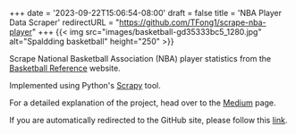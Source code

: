+++
date = '2023-09-22T15:06:54-08:00'
draft = false
title = 'NBA Player Data Scraper'
redirectURL = "https://github.com/TFong1/scrape-nba-player"
+++
{{< img src="images/basketball-gd35333bc5_1280.jpg" alt="Spaldding basketball" height="250" >}}

Scrape National Basketball Association (NBA) player statistics from the [Basketball Reference](https://www.basketball-reference.com/) website.

Implemented using Python's [Scrapy](https://scrapy.org/) tool.

For a detailed explanation of the project, head over to the [Medium](https://medium.com/@tony.n.fong/scraping-nba-player-statistics-using-scrapy-ac01e91cfe43) page.
<!--more-->
If you are automatically redirected to the GitHub site, please follow this [link](https://github.com/TFong1/scrape-nba-player).
